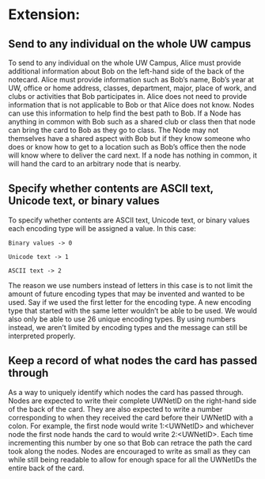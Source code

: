 # Extension:

 ## Send to any individual on the whole UW campus
To send to any individual on the whole UW Campus, Alice must provide additional information about Bob on the left-hand side of the back of the notecard. Alice must provide information such as Bob’s name, Bob’s year at UW, office or home address, classes, department, major, place of work, and clubs or activities that Bob participates in. Alice does not need to provide information that is not applicable to Bob or that Alice does not know. Nodes can use this information to help find the best path to Bob. If a Node has anything in common with Bob such as a shared club or class then that node can bring the card to Bob as they go to class. The Node may not themselves have a shared aspect with Bob but if they know someone who does or know how to get to a location such as Bob’s office then the node will know where to deliver the card next. If a node has nothing in common, it will hand the card to an arbitrary node that is nearby.

## Specify whether contents are ASCII text, Unicode text, or binary values
To specify whether contents are ASCII text, Unicode text, or binary values each encoding type will be assigned a value. In this case:

	Binary values -> 0

	Unicode text -> 1

	ASCII text -> 2

The reason we use numbers instead of letters in this case is to not limit the amount of future encoding types that may be invented and wanted to be used. Say if we used the first letter for the encoding type. A new encoding type that started with the same letter wouldn’t be able to be used. We would also only be able to use 26 unique encoding types. By using numbers instead, we aren’t limited by encoding types and the message can still be interpreted properly.

## Keep a record of what nodes the card has passed through

As a way to uniquely identify which nodes the card has passed through. Nodes are expected to write their complete UWNetID on the right-hand side of the back of the card. They are also expected to write a number corresponding to when they received the card before their UWNetID with a colon. For example, the first node would write 1:\<UWNetID> and whichever node the first node hands the card to would write 2:\<UWNetID>. Each time incrementing this number by one so that Bob can retrace the path the card took along the nodes. Nodes are encouraged to write as small as they can while still being readable to allow for enough space for all the UWNetIDs the entire back of the card.
